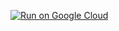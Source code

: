 


[![Run on Google Cloud](https://deploy.cloud.run/button.svg)](https://deploy.cloud.run/?git_repo=https://github.com/nabdtran/boilerplate-sapper.git)